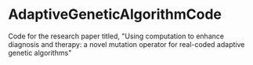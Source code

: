 AdaptiveGeneticAlgorithmCode
============================

Code for the research paper titled, "Using computation to enhance diagnosis and therapy: a novel mutation operator for real-coded adaptive genetic algorithms"